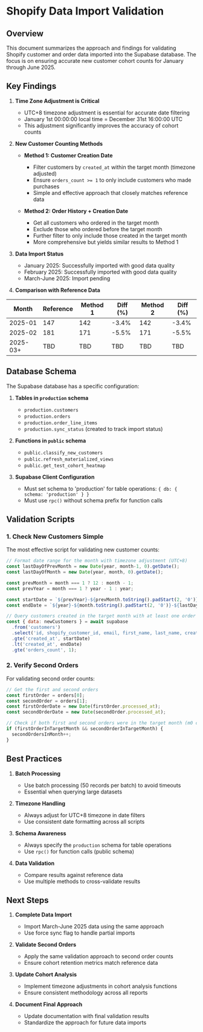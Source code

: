 # Shopify Data Import Validation

## Overview

This document summarizes the approach and findings for validating Shopify customer and order data imported into the Supabase database. The focus is on ensuring accurate new customer cohort counts for January through June 2025.

## Key Findings

1. **Time Zone Adjustment is Critical**
   - UTC+8 timezone adjustment is essential for accurate date filtering
   - January 1st 00:00:00 local time = December 31st 16:00:00 UTC
   - This adjustment significantly improves the accuracy of cohort counts

2. **New Customer Counting Methods**
   - **Method 1: Customer Creation Date**
     - Filter customers by `created_at` within the target month (timezone adjusted)
     - Ensure `orders_count >= 1` to only include customers who made purchases
     - Simple and effective approach that closely matches reference data

   - **Method 2: Order History + Creation Date**
     - Get all customers who ordered in the target month
     - Exclude those who ordered before the target month
     - Further filter to only include those created in the target month
     - More comprehensive but yields similar results to Method 1

3. **Data Import Status**
   - January 2025: Successfully imported with good data quality
   - February 2025: Successfully imported with good data quality
   - March-June 2025: Import pending

4. **Comparison with Reference Data**

| Month    | Reference | Method 1 | Diff (%) | Method 2 | Diff (%) |
|----------|-----------|----------|----------|----------|----------|
| 2025-01  | 147       | 142      | -3.4%    | 142      | -3.4%    |
| 2025-02  | 181       | 171      | -5.5%    | 171      | -5.5%    |
| 2025-03+ | TBD       | TBD      | TBD      | TBD      | TBD      |

## Database Schema

The Supabase database has a specific configuration:

1. **Tables in `production` schema**
   - `production.customers`
   - `production.orders`
   - `production.order_line_items`
   - `production.sync_status` (created to track import status)

2. **Functions in `public` schema**
   - `public.classify_new_customers`
   - `public.refresh_materialized_views`
   - `public.get_test_cohort_heatmap`

3. **Supabase Client Configuration**
   - Must set schema to 'production' for table operations: `{ db: { schema: 'production' } }`
   - Must use `rpc()` without schema prefix for function calls

## Validation Scripts

### 1. Check New Customers Simple

The most effective script for validating new customer counts:

```javascript
// Format date range for the month with timezone adjustment (UTC+8)
const lastDayOfPrevMonth = new Date(year, month-1, 0).getDate();
const lastDayOfMonth = new Date(year, month, 0).getDate();

const prevMonth = month === 1 ? 12 : month - 1;
const prevYear = month === 1 ? year - 1 : year;

const startDate = `${prevYear}-${prevMonth.toString().padStart(2, '0')}-${lastDayOfPrevMonth}T16:00:00Z`;
const endDate = `${year}-${month.toString().padStart(2, '0')}-${lastDayOfMonth}T16:00:00Z`;

// Query customers created in the target month with at least one order
const { data: newCustomers } = await supabase
  .from('customers')
  .select('id, shopify_customer_id, email, first_name, last_name, created_at, orders_count')
  .gte('created_at', startDate)
  .lt('created_at', endDate)
  .gte('orders_count', 1);
```

### 2. Verify Second Orders

For validating second order counts:

```javascript
// Get the first and second orders
const firstOrder = orders[0];
const secondOrder = orders[1];
const firstOrderDate = new Date(firstOrder.processed_at);
const secondOrderDate = new Date(secondOrder.processed_at);

// Check if both first and second orders were in the target month (m0 cohort)
if (firstOrderInTargetMonth && secondOrderInTargetMonth) {
  secondOrdersInMonth++;
}
```

## Best Practices

1. **Batch Processing**
   - Use batch processing (50 records per batch) to avoid timeouts
   - Essential when querying large datasets

2. **Timezone Handling**
   - Always adjust for UTC+8 timezone in date filters
   - Use consistent date formatting across all scripts

3. **Schema Awareness**
   - Always specify the `production` schema for table operations
   - Use `rpc()` for function calls (public schema)

4. **Data Validation**
   - Compare results against reference data
   - Use multiple methods to cross-validate results

## Next Steps

1. **Complete Data Import**
   - Import March-June 2025 data using the same approach
   - Use force sync flag to handle partial imports

2. **Validate Second Orders**
   - Apply the same validation approach to second order counts
   - Ensure cohort retention metrics match reference data

3. **Update Cohort Analysis**
   - Implement timezone adjustments in cohort analysis functions
   - Ensure consistent methodology across all reports

4. **Document Final Approach**
   - Update documentation with final validation results
   - Standardize the approach for future data imports
